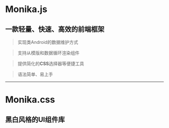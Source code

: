 # Monika.js
## 一款轻量、快速、高效的前端框架
> 实现类Android的数据维护方式

> 支持从模版和数据循环渲染组件

> 提供简化的**CSS**选择器等便捷工具 

> 语法简单、易上手
-----------------------------
# Monika.css
## 黑白风格的UI组件库

